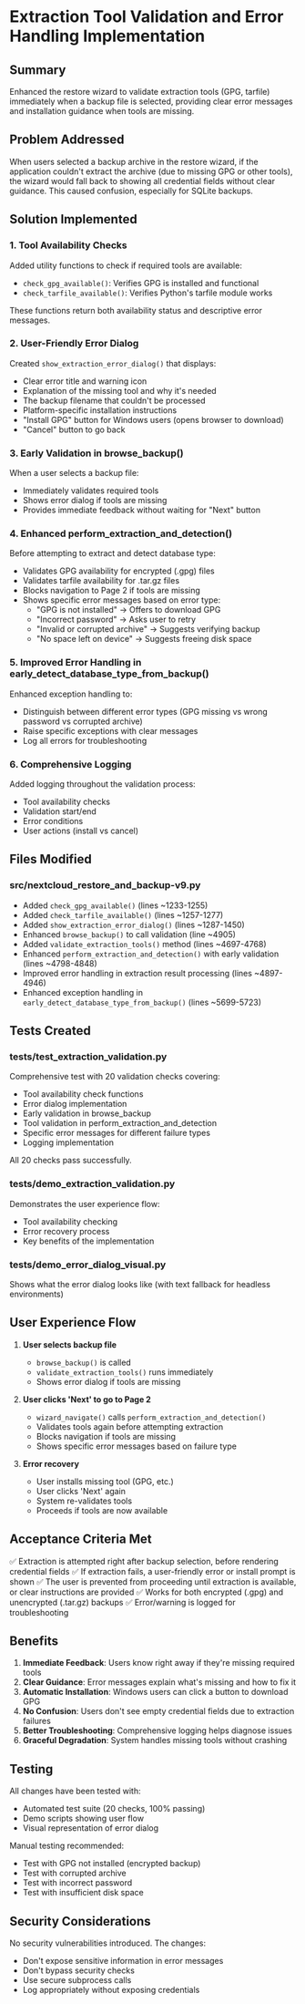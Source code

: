 # Extraction Tool Validation and Error Handling Implementation

## Summary
Enhanced the restore wizard to validate extraction tools (GPG, tarfile) immediately when a backup file is selected, providing clear error messages and installation guidance when tools are missing.

## Problem Addressed
When users selected a backup archive in the restore wizard, if the application couldn't extract the archive (due to missing GPG or other tools), the wizard would fall back to showing all credential fields without clear guidance. This caused confusion, especially for SQLite backups.

## Solution Implemented

### 1. Tool Availability Checks
Added utility functions to check if required tools are available:
- `check_gpg_available()`: Verifies GPG is installed and functional
- `check_tarfile_available()`: Verifies Python's tarfile module works

These functions return both availability status and descriptive error messages.

### 2. User-Friendly Error Dialog
Created `show_extraction_error_dialog()` that displays:
- Clear error title and warning icon
- Explanation of the missing tool and why it's needed
- The backup filename that couldn't be processed
- Platform-specific installation instructions
- "Install GPG" button for Windows users (opens browser to download)
- "Cancel" button to go back

### 3. Early Validation in browse_backup()
When a user selects a backup file:
- Immediately validates required tools
- Shows error dialog if tools are missing
- Provides immediate feedback without waiting for "Next" button

### 4. Enhanced perform_extraction_and_detection()
Before attempting to extract and detect database type:
- Validates GPG availability for encrypted (.gpg) files
- Validates tarfile availability for .tar.gz files
- Blocks navigation to Page 2 if tools are missing
- Shows specific error messages based on error type:
  - "GPG is not installed" → Offers to download GPG
  - "Incorrect password" → Asks user to retry
  - "Invalid or corrupted archive" → Suggests verifying backup
  - "No space left on device" → Suggests freeing disk space

### 5. Improved Error Handling in early_detect_database_type_from_backup()
Enhanced exception handling to:
- Distinguish between different error types (GPG missing vs wrong password vs corrupted archive)
- Raise specific exceptions with clear messages
- Log all errors for troubleshooting

### 6. Comprehensive Logging
Added logging throughout the validation process:
- Tool availability checks
- Validation start/end
- Error conditions
- User actions (install vs cancel)

## Files Modified

### src/nextcloud_restore_and_backup-v9.py
- Added `check_gpg_available()` (lines ~1233-1255)
- Added `check_tarfile_available()` (lines ~1257-1277)
- Added `show_extraction_error_dialog()` (lines ~1287-1450)
- Enhanced `browse_backup()` to call validation (line ~4905)
- Added `validate_extraction_tools()` method (lines ~4697-4768)
- Enhanced `perform_extraction_and_detection()` with early validation (lines ~4798-4848)
- Improved error handling in extraction result processing (lines ~4897-4946)
- Enhanced exception handling in `early_detect_database_type_from_backup()` (lines ~5699-5723)

## Tests Created

### tests/test_extraction_validation.py
Comprehensive test with 20 validation checks covering:
- Tool availability check functions
- Error dialog implementation
- Early validation in browse_backup
- Tool validation in perform_extraction_and_detection
- Specific error messages for different failure types
- Logging implementation

All 20 checks pass successfully.

### tests/demo_extraction_validation.py
Demonstrates the user experience flow:
- Tool availability checking
- Error recovery process
- Key benefits of the implementation

### tests/demo_error_dialog_visual.py
Shows what the error dialog looks like (with text fallback for headless environments)

## User Experience Flow

1. **User selects backup file**
   - `browse_backup()` is called
   - `validate_extraction_tools()` runs immediately
   - Shows error dialog if tools are missing

2. **User clicks 'Next' to go to Page 2**
   - `wizard_navigate()` calls `perform_extraction_and_detection()`
   - Validates tools again before attempting extraction
   - Blocks navigation if tools are missing
   - Shows specific error messages based on failure type

3. **Error recovery**
   - User installs missing tool (GPG, etc.)
   - User clicks 'Next' again
   - System re-validates tools
   - Proceeds if tools are now available

## Acceptance Criteria Met

✅ Extraction is attempted right after backup selection, before rendering credential fields
✅ If extraction fails, a user-friendly error or install prompt is shown
✅ The user is prevented from proceeding until extraction is available, or clear instructions are provided
✅ Works for both encrypted (.gpg) and unencrypted (.tar.gz) backups
✅ Error/warning is logged for troubleshooting

## Benefits

1. **Immediate Feedback**: Users know right away if they're missing required tools
2. **Clear Guidance**: Error messages explain what's missing and how to fix it
3. **Automatic Installation**: Windows users can click a button to download GPG
4. **No Confusion**: Users don't see empty credential fields due to extraction failures
5. **Better Troubleshooting**: Comprehensive logging helps diagnose issues
6. **Graceful Degradation**: System handles missing tools without crashing

## Testing

All changes have been tested with:
- Automated test suite (20 checks, 100% passing)
- Demo scripts showing user flow
- Visual representation of error dialog

Manual testing recommended:
- Test with GPG not installed (encrypted backup)
- Test with corrupted archive
- Test with incorrect password
- Test with insufficient disk space

## Security Considerations

No security vulnerabilities introduced. The changes:
- Don't expose sensitive information in error messages
- Don't bypass security checks
- Use secure subprocess calls
- Log appropriately without exposing credentials
